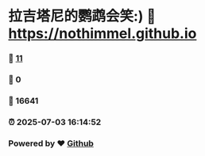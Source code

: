 # 拉吉塔尼的鹦鹉会笑:) :link: https://nothimmel.github.io 
### :page_facing_up: [11](https://nothimmel.github.io/tag.html) 
### :speech_balloon: 0 
### :hibiscus: 16641 
### :alarm_clock: 2025-07-03 16:14:52 
### Powered by :heart: [Github](https://github.com/NotHimmel/NotHimmel.github.io)
